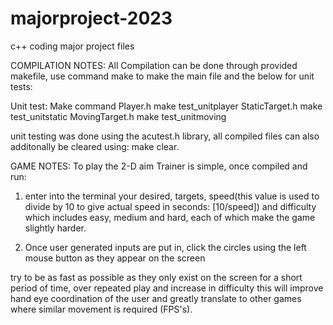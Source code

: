 # majorproject-2023
c++ coding major project files

COMPILATION NOTES:
All Compilation can be done through provided makefile, use command make to make the main file and the below for unit tests:

Unit test:          Make command
Player.h            make test_unitplayer
StaticTarget.h      make test_unitstatic
MovingTarget.h      make test_unitmoving

unit testing was done using the acutest.h library, all compiled files can also additonally be cleared using: make clear.

GAME NOTES:
To play the 2-D aim Trainer is simple, once compiled and run:

1. enter into the terminal your desired, targets, speed(this value is used to divide by 10 to give actual speed in seconds: [10/speed]) and difficulty which includes easy, medium and hard, each of which make the game slightly harder. 

2. Once user generated inputs are put in, click the circles using the left mouse button as they appear on the screen

try to be as fast as possible as they only exist on the screen for a short period of time, over repeated play and increase in difficulty this will improve hand eye coordination of the user and greatly translate to other games where similar movement is required (FPS's). 





